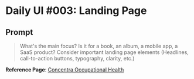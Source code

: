 # Daily UI #003: Landing Page

## Prompt

> What's the main focus? Is it for a book, an album, a mobile app, a SaaS product?
> Consider important landing page elements (Headlines, call-to-action buttons, typography, clarity, etc.)

**Reference Page**: [Concentra Occupational Health](https://www.concentra.com/)


